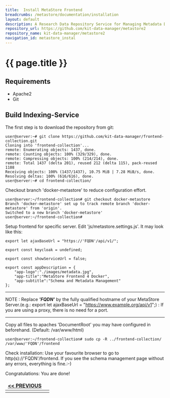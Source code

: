 ```yaml
---
title:  Install MetaStore Frontend
breadcrumbs: /metastore/documentation/installation
layout: default
description: A Research Data Repository Service for Managing Metadata Documents based on JSON or XML.
repository_url: https://github.com/kit-data-manager/metastore2
repository_name: kit-data-manager/metastore2
navigation_id: metastore_instal
---
```


# {{ page.title }} 

## Requirements
- Apache2
- Git

## Build Indexing-Service
The first step is to download the repository from git:
```
user@server:~# git clone https://github.com/kit-data-manager/frontend-collection.git
Cloning into 'frontend-collection'...
remote: Enumerating objects: 1437, done.
remote: Counting objects: 100% (329/329), done.
remote: Compressing objects: 100% (214/214), done.
remote: Total 1437 (delta 201), reused 212 (delta 115), pack-reused 1108
Receiving objects: 100% (1437/1437), 10.75 MiB | 7.28 MiB/s, done.
Resolving deltas: 100% (616/616), done.
user@server:~# cd frontend-collection/
```
Checkout branch 'docker-metastore' to reduce configuration effort.
```
user@server:~/frontend-collection# git checkout docker-metastore
Branch 'docker-metastore' set up to track remote branch 'docker-metastore' from 'origin'.
Switched to a new branch 'docker-metastore'
user@server:~/frontend-collection# 
```
Setup frontend for specific server. Edit 'js/metastore.settings.js'.
It may look like this:
```
export let ajaxBaseUrl = "https://'FQDN'/api/v1/";

export const keycloak = undefined;

export const showServiceUrl = false;

export const appDescription = {
    "app-logo":"./images/metadata.jpg",
    "app-title":"MetaStore Frontend 4 Docker",
    "app-subtitle":"Schema and Metadata Management"
};
```
--- 
NOTE
: Replace ***'FQDN'*** by the fully qualified hostname of your MetaStore Server.(e.g.: export let ajaxBaseUrl = "https://www.example.org/api/v1";)
: If you are using a proxy, there is no need for a port.

--- 

Copy all files to apaches 'DocumentRoot' you may have configured in beforehand. (Default: /var/www/html)
```
user@server:~/frontend-collection# sudo cp -R ../frontend-collection/ /var/www/'FQDN'/frontend
```
Check installation:
Use your favourite browser to go to http(s)://'FQDN'/frontend.
If you see the schema management page without any errors, everything is fine.:-)

Congratulations: You are done! 
    
<style>
td, th {
   border: none!important;
}
</style>
| [<< PREVIOUS](setup-apache-as-proxy.html) ||
|:----|----:|
| | |
